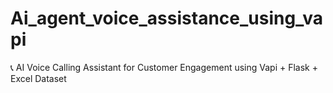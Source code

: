 # Ai_agent_voice_assistance_using_vapi
📞 AI Voice Calling Assistant for Customer Engagement using Vapi + Flask + Excel Dataset 
